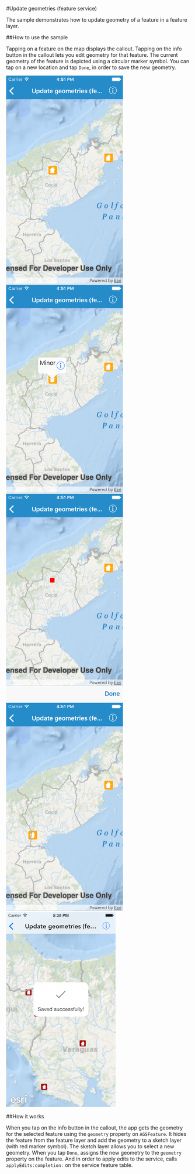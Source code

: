 #Update geometries (feature service)

The sample demonstrates how to update geometry of a feature in a feature layer.

##How to use the sample

Tapping on a feature on the map displays the callout. Tapping on the info button in the callout lets you edit geometry for that feature. The current geometry of the feature is depicted using a circular marker symbol. You can tap on a new location and tap `Done`, in order to save the new geometry.

![](image1.png)
![](image2.png)
![](image3.png)
![](image4.png)
![](image5.png)

##How it works

When you tap on the info button in the callout, the app gets the geometry for the selected feature using the `geometry` property on `AGSFeature`. It hides the feature from the feature layer and add the geometry to a sketch layer (with red marker symbol). The sketch layer allows you to select a new geometry. When you tap `Done`, assigns the new geometry to the `geometry` property on the feature. And in order to apply edits to the service, calls `applyEdits:completion:` on the service feature table.




